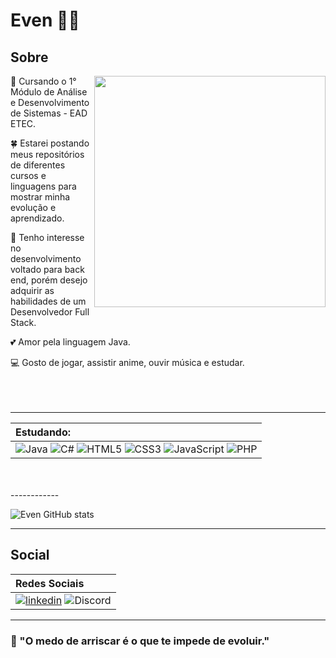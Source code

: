 # Even 🌺🌷

## Sobre


<img src="https://i.pinimg.com/originals/d0/bf/c7/d0bfc76da6de38f91bcec23efe85082a.gif" width="370px" align="right">

📔 Cursando o 1° Módulo de Análise e Desenvolvimento de Sistemas - EAD ETEC. 
<br>

🍀 Estarei postando meus repositórios de diferentes cursos e linguagens para mostrar minha evolução e aprendizado.
<br>

🎀 Tenho interesse no desenvolvimento voltado para back end, porém desejo adquirir as habilidades de um Desenvolvedor Full Stack.
<br>

💕 Amor pela linguagem Java.
<br>

💻 Gosto de jogar, assistir anime, ouvir música e estudar.
<br>
<br>
<br>
<br>

-----------

| Estudando:   | 
| :---------- |  
| ![Java](https://img.shields.io/badge/java-%23ED8B00.svg?style=for-the-badge&logo=openjdk&logoColor=white) ![C#](https://img.shields.io/badge/C%23-239120?style=for-the-badge&logo=c-sharp&logoColor=white) ![HTML5](https://img.shields.io/badge/html5-%23E34F26.svg?style=for-the-badge&logo=html5&logoColor=white) ![CSS3](https://img.shields.io/badge/css3-%231572B6.svg?style=for-the-badge&logo=css3&logoColor=white) ![JavaScript](https://img.shields.io/badge/javascript-%23323330.svg?style=for-the-badge&logo=javascript&logoColor=%23F7DF1E) ![PHP](https://img.shields.io/badge/PHP-777BB4?style=for-the-badge&logo=php&logoColor=white)

<br>
<br>
------------


![Even GitHub stats](https://github-readme-stats.vercel.app/api?username=evenmisty&show_icons=true&theme=cobalt)

------------

## Social

| Redes Sociais   | 
| :---------- |  
|  [![linkedin](https://img.shields.io/badge/linkedin-0A66C2?style=for-the-badge&logo=linkedin&logoColor=white)](https://www.linkedin.com/in/paloma-mendes-166680203/) ![Discord](https://img.shields.io/badge/Discord-%235865F2.svg?style=for-the-badge&logo=discord&logoColor=white)

------------

### 🌱 "O medo de arriscar é o que te impede de evoluir."

